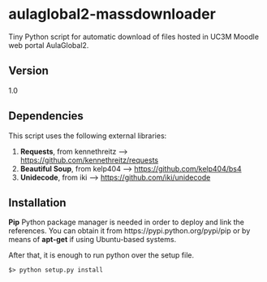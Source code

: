 # aulaglobal2-massdownloader
Tiny Python script for automatic download of files hosted in UC3M Moodle web portal AulaGlobal2.

<h2>Version</h2>
1.0

<h2>Dependencies</h2>

This script uses the following external libraries:

  1. <b>Requests</b>, from kennethreitz --> https://github.com/kennethreitz/requests
  2. <b>Beautiful Soup</b>, from kelp404 --> https://github.com/kelp404/bs4
  3. <b>Unidecode</b>, from iki --> https://github.com/iki/unidecode
  
<h2>Installation</h2>
<b>Pip</b> Python package manager is needed in order to deploy and link the references. You can obtain it from https://pypi.python.org/pypi/pip or by means of <b>apt-get</b> if using Ubuntu-based systems.

After that, it is enough to run python over the setup file.

<code>$> python setup.py install</code>
